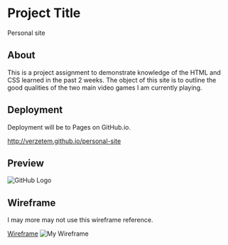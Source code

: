 # Project Title

Personal site 

## About

This is a project assignment to demonstrate knowledge of the HTML and CSS learned in the past 2 weeks. The object of this site is to outline the good qualities of the two main video games I am currently playing.

## Deployment 

Deployment will be to Pages on GitHub.io. 

http://verzetem.github.io/personal-site

## Preview

![GitHub Logo](https://i.imgur.com/TK4XGrR.png)

## Wireframe

I may more may not use this wireframe reference. 

[Wireframe](https://wireframe.cc/)
![My Wireframe](https://i.imgur.com/7RQlcWX.png)



